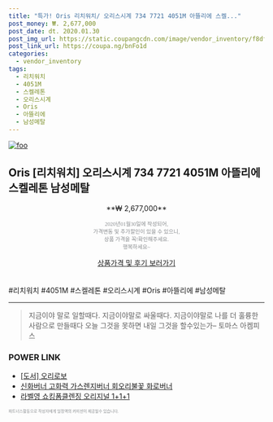 ```yaml
--- 
title: "특가! Oris 리치워치/ 오리스시계 734 7721 4051M 아뜰리에 스켈..." 
post_money: ₩. 2,677,000 
post_date: dt. 2020.01.30 
post_img_url: https://static.coupangcdn.com/image/vendor_inventory/f8df/59c2cfae5ec09470a6cc78fec79758446e2dc20bcde90df711bad5501c0d.jpg 
post_link_url: https://coupa.ng/bnFo1d 
categories: 
  - vendor_inventory 
tags: 
  - 리치워치 
  - 4051M 
  - 스켈레톤 
  - 오리스시계 
  - Oris 
  - 아뜰리에 
  - 남성메탈 
--- 
```

[![foo](https://static.coupangcdn.com/image/vendor_inventory/f8df/59c2cfae5ec09470a6cc78fec79758446e2dc20bcde90df711bad5501c0d.jpg)](https://coupa.ng/bnFo1d) 

## Oris [리치워치] 오리스시계 734 7721 4051M 아뜰리에 스켈레톤 남성메탈 
<p style="text-align: center;">**₩ 2,677,000**</p> 
<p style="text-align: center;"><span style="color: #898c8f; font-family: Georgia,Times,serif; font-size: 0.75em;">2020년01월30일에 작성되어, <br>가격변동 및 추가할인이 있을 수 있으니,<br> 상품 가격을 꼭!확인해주세요.<br>행복하세요~</span> 
</p>	 
<div markdown="0" style="text-align: center;"><a href="https://coupa.ng/bnFo1d" class="btn btn--success">상품가격 및 후기 보러가기</a></div> 
<br><br> 
  #리치워치 #4051M #스켈레톤 #오리스시계 #Oris #아뜰리에 #남성메탈 
<hr> 

> 지금이야 말로 일할때다. 지금이야말로 싸울때다. 지금이야말로 나를 더 훌륭한 사람으로 만들때다 오늘 그것을 못하면 내일 그것을 할수있는가–  토마스 아켐피스 


### POWER LINK

* <a href="https://blog.naver.com/santokki14/221778224897" target="_blank">[도서] 오리로보</a>
* <a href="https://blog.naver.com/fasyy4321/221790297804" target="_blank">신화버너 고화력 가스렌지버너 회오리불꽃 화로버너</a>
* <a href="https://blog.naver.com/fasyy4321/221780789412" target="_blank">라벨영 쇼킹폼클렌징 오리지널 1+1+1</a>

<span style="color: #898c8f; font-family: Georgia,Times,serif; font-size: 0.55em;">파트너스활동으로 작성자에게 일정액의 커미션이 제공될수 있습니다.</span> 
